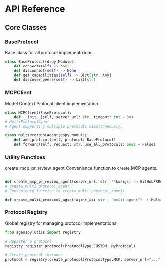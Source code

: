 # API Reference

## Core Classes

### BaseProtocol

Base class for all protocol implementations.

```python
class BaseProtocol(dspy.Module):
    def connect(self) -> bool
    def disconnect(self) -> None
    def get_capabilities(self) -> Dict[str, Any]
    def discover_peers(self) -> List[str]
```

### MCPClient

Model Context Protocol client implementation.

```python
class MCPClient(BaseProtocol):
    def __init__(self, server_url: str, timeout: int = 30)
# MultiProtocolAgent
# Agent supporting multiple protocols simultaneously.

class MultiProtocolAgent(dspy.Module):
    def add_protocol(self, protocol: BaseProtocol)
    def forward(self, request: str, use_all_protocols: bool = False)
```



### Utility Functions

create_mcp_pr_review_agent
Convenience function to create MCP agents.

```python

def create_mcp_pr_review_agent(server_url: str, **kwargs) -> GitHubPRReviewAgent
# create_multi_protocol_agent
# Convenience function to create multi-protocol agents.

def create_multi_protocol_agent(agent_id: str = "multi-agent") -> MultiProtocolAgent
```

### Protocol Registry

Global registry for managing protocol implementations.

```python
from agenspy.utils import registry

# Register a protocol
registry.register_protocol(ProtocolType.CUSTOM, MyProtocol)

# Create protocol instance
protocol = registry.create_protocol(ProtocolType.MCP, server_url="...")

```
